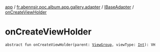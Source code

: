 [app](../../index.md) / [fr.abennsir.poc.album.app.gallery.adapter](../index.md) / [IBaseAdapter](index.md) / [onCreateViewHolder](./on-create-view-holder.md)

# onCreateViewHolder

`abstract fun onCreateViewHolder(parent: `[`ViewGroup`](https://developer.android.com/reference/android/view/ViewGroup.html)`, viewType: `[`Int`](https://kotlinlang.org/api/latest/jvm/stdlib/kotlin/-int/index.html)`): VH`